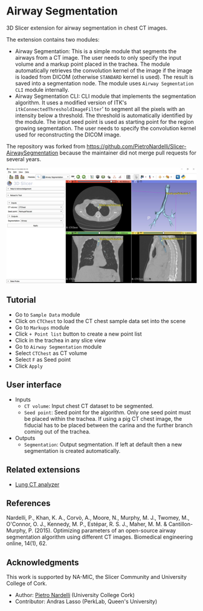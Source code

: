 # Airway Segmentation

3D Slicer extension for airway segmentation in chest CT images.

The extension contains two modules:
- Airway Segmentation: This is a simple module that segments the airways from a CT image. The user needs to only specify the input volume and a markup point placed in the trachea. The module automatically retrieves the convolution kernel of the image if the image is loaded from DICOM (otherwise `STANDARD` kernel is used). The result is saved into a segmentation node. The module uses `Airway Segmentation CLI` module internally.
- Airway Segmentation CLI: CLI module that implements the segmentation algorithm. It uses a modified version of ITK's `itkConnectedThresholdImageFilter`' to segment all the pixels with an intensity below a threshold. The threshold is automatically identified by the module. The input seed point is used as starting point for the region growing segmentation. The user needs to specify the convolution kernel used for reconstructing the DICOM image.

The repository was forked from https://github.com/PietroNardelli/Slicer-AirwaySegmentation because the maintainer did not merge pull requests for several years.

![](Screenshot01.jpg)

## Tutorial

- Go to `Sample Data` module
- Click on `CTChest` to load the CT chest sample data set into the scene
- Go to `Markups` module
- Click `+ Point list` button to create a new point list
- Click in the trachea in any slice view
- Go to `Airway Segmentation` module
- Select `CTChest` as CT volume
- Select `F` as Seed point
- Click `Apply`

## User interface

- Inputs
  - `CT volume`: Input chest CT dataset to be segmented.
  - `Seed point`: Seed point for the algorithm. Only one seed point must be placed within the trachea. If using a pig CT chest image, the fiducial has to be placed between the carina and the further branch coming out of the trachea.
- Outputs
  - `Segmentation`: Output segmentation. If left at default then a new segmentation is created automatically.

## Related extensions

- [Lung CT analyzer](https://github.com/rbumm/SlicerLungCTAnalyzer#lung-ct-analyzer)

## References

Nardelli, P., Khan, K. A., Corvò, A., Moore, N., Murphy, M. J., Twomey, M.,  O'Connor, O. J., Kennedy, M. P., Estépar, R. S. J., Maher, M. M. & Cantillon-Murphy, P. (2015). Optimizing parameters of an open-source airway segmentation algorithm using different CT images. Biomedical engineering online, 14(1), 62.

## Acknowledgments

This work is supported by NA-MIC, the Slicer Community and University College of Cork.

- Author: [Pietro Nardelli](pie.nardelli@gmail.com) (University College Cork)
- Contributor: Andras Lasso (PerkLab, Queen's University)
